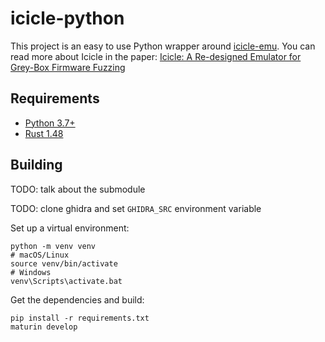 # icicle-python

This project is an easy to use Python wrapper around [icicle-emu](https://github.com/icicle-emu/icicle-emu). You can read more about Icicle in the paper: [Icicle: A Re-designed Emulator for Grey-Box Firmware Fuzzing](https://arxiv.org/pdf/2301.13346.pdf)

## Requirements

- [Python 3.7+](https://www.python.org/downloads/)
- [Rust 1.48](https://rustup.rs/)

## Building

TODO: talk about the submodule

TODO: clone ghidra and set `GHIDRA_SRC` environment variable

Set up a virtual environment:

```shell
python -m venv venv
# macOS/Linux
source venv/bin/activate
# Windows
venv\Scripts\activate.bat
```

Get the dependencies and build:

```shell
pip install -r requirements.txt
maturin develop
```